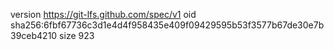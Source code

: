 version https://git-lfs.github.com/spec/v1
oid sha256:6fbf67736c3d1e4d4f958435e409f09429595b53f3577b67de30e7b39ceb4210
size 923
